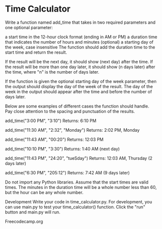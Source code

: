 # Time Calculator

Write a function named add_time that takes in two required parameters and one optional parameter:

a start time in the 12-hour clock format (ending in AM or PM)
a duration time that indicates the number of hours and minutes
(optional) a starting day of the week, case insensitive
The function should add the duration time to the start time and return the result.

If the result will be the next day, it should show (next day) after the time. If the result will be more than one day later, it should show (n days later) after the time, where "n" is the number of days later.

If the function is given the optional starting day of the week parameter, then the output should display the day of the week of the result. The day of the week in the output should appear after the time and before the number of days later.

Below are some examples of different cases the function should handle. Pay close attention to the spacing and punctuation of the results.

add_time("3:00 PM", "3:10")
Returns: 6:10 PM

add_time("11:30 AM", "2:32", "Monday")
Returns: 2:02 PM, Monday

add_time("11:43 AM", "00:20")
Returns: 12:03 PM

add_time("10:10 PM", "3:30")
Returns: 1:40 AM (next day)

add_time("11:43 PM", "24:20", "tueSday")
Returns: 12:03 AM, Thursday (2 days later)

add_time("6:30 PM", "205:12")
Returns: 7:42 AM (9 days later)

Do not import any Python libraries. Assume that the start times are valid times. The minutes in the duration time will be a whole number less than 60, but the hour can be any whole number.

Development
Write your code in time_calculator.py. For development, you can use main.py to test your time_calculator() function. Click the "run" button and main.py will run.

Freecodecamp.org
